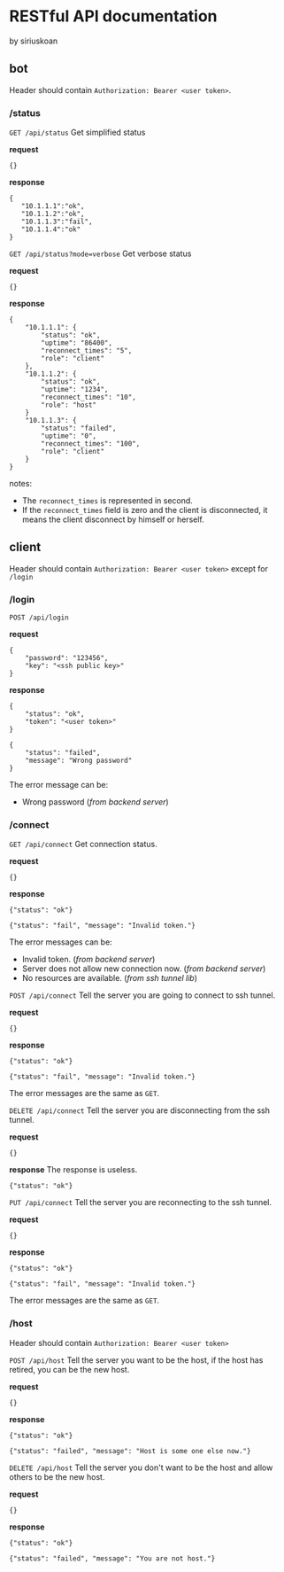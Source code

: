 # RESTful API documentation
by siriuskoan

## bot
Header should contain `Authorization: Bearer <user token>`.
### /status
`GET /api/status`
Get simplified status

**request**
```
{}
```

**response**
```
{
   "10.1.1.1":"ok",
   "10.1.1.2":"ok",
   "10.1.1.3":"fail",
   "10.1.1.4":"ok"
}
```

`GET /api/status?mode=verbose`
Get verbose status

**request**
```
{}
```

**response**
```
{
    "10.1.1.1": {
        "status": "ok",
        "uptime": "86400",
        "reconnect_times": "5",
        "role": "client"
    },
    "10.1.1.2": {
        "status": "ok",
        "uptime": "1234",
        "reconnect_times": "10",
        "role": "host"
    }
    "10.1.1.3": {
        "status": "failed",
        "uptime": "0",
        "reconnect_times": "100",
        "role": "client"
    }
}
```

notes:
 - The `reconnect_times` is represented in second.
 - If the `reconnect_times` field is zero and the client is disconnected, it means the client disconnect by himself or herself.

## client
Header should contain `Authorization: Bearer <user token>` except for `/login`
### /login
`POST /api/login`

**request**
```
{
	"password": "123456",
	"key": "<ssh public key>"
}
```

**response**
```
{
	"status": "ok",
	"token": "<user token>"
}
```

```
{
	"status": "failed",
	"message": "Wrong password"
}
```
The error message can be:
 - Wrong password (*from backend server*)

### /connect
`GET /api/connect`
Get connection status.

**request**
```
{}
```

**response**
```
{"status": "ok"}
```

```
{"status": "fail", "message": "Invalid token."}
```
The error messages can be:
 - Invalid token. (*from backend server*)
 - Server does not allow new connection now. (*from backend server*)
 - No resources are available. (*from ssh tunnel lib*)

`POST /api/connect`
Tell the server you are going to connect to ssh tunnel.

**request**
```
{}
```

**response**
```
{"status": "ok"}
```

```
{"status": "fail", "message": "Invalid token."}
```

The error messages are the same as `GET`.

`DELETE /api/connect`
Tell the server you are disconnecting from the ssh tunnel.

**request**
```
{}
```

**response**
The response is useless.
```
{"status": "ok"}
```

`PUT /api/connect`
Tell the server you are reconnecting to the ssh tunnel.

**request**
```
{}
```

**response**
```
{"status": "ok"}
```

```
{"status": "fail", "message": "Invalid token."}
```

The error messages are the same as `GET`.

### /host
Header should contain `Authorization: Bearer <user token>`

`POST /api/host`
Tell the server you want to be the host, if the host has retired, you can be the new host.

**request**
```
{}
```

**response**
```
{"status": "ok"}
```

```
{"status": "failed", "message": "Host is some one else now."}
```

`DELETE /api/host`
Tell the server you don't want to be the host and allow others to be the new host.

**request**
```
{}
```

**response**
```
{"status": "ok"}
```

```
{"status": "failed", "message": "You are not host."}
```
